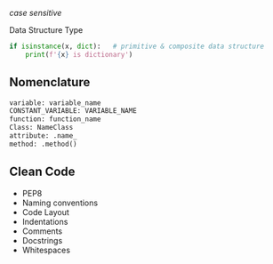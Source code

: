 *case sensitive*

Data Structure Type
```python
if isinstance(x, dict):   # primitive & composite data structure
	print(f'{x} is dictionary')
```

## Nomenclature
```python
variable: variable_name
CONSTANT_VARIABLE: VARIABLE_NAME
function: function_name
Class: NameClass
attribute: .name_
method: .method()
```

## Clean Code
- PEP8
- Naming conventions
- Code Layout
- Indentations
- Comments
- Docstrings
- Whitespaces